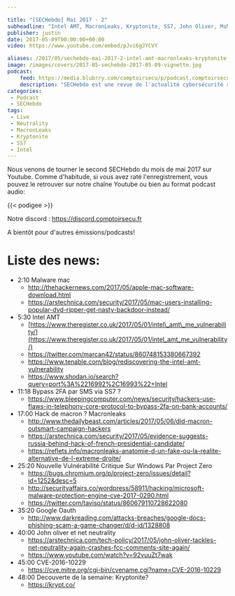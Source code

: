 ```yaml
---

title: "[SECHebdo] Mai 2017 - 2"
subheadline: "Intel AMT, MacronLeaks, Kryptonite, SS7, John Oliver, MsMpEng"
publisher: justin
date: 2017-05-09T00:00:00+00:00
video: https://www.youtube.com/embed/pJvi6gJYCVY

aliases: /2017/05/sechebdo-mai-2017-2-intel-amt-macronleaks-kryptonite-ss7-john-oliver-msmpeng/
image: /images/covers/2017-05-sechebdo-2017-05-09-vignette.jpg
podcast:
    feed: https://media.blubrry.com/comptoirsecu/p/podcast.comptoirsecu.fr/CSEC.SECHebdo.2017-05-09.mp3
    description: "SECHebdo est une revue de l'actualité cybersécurité réalisé en live sur Youtube, généralement le mardi soir."
categories:
 - Podcast
 - SECHebdo
tags:
 - Live
 - Neutrality
 - MacronLeaks
 - Kryptonite
 - SS7
 - Intel
---
```



Nous venons de tourner le second SECHebdo du mois de mai 2017 sur Youtube. Comme d'habitude, si vous avez raté l'enregistrement, vous pouvez le retrouver sur notre chaîne Youtube ou bien au format podcast audio:

{{< podigee >}}

Notre discord : <https://discord.comptoirsecu.fr>

A bientôt pour d'autres émissions/podcasts!

# Liste des news:

  * 2:10 Malware mac
      * <http://thehackernews.com/2017/05/apple-mac-software-download.html>
      * <https://arstechnica.com/security/2017/05/mac-users-installing-popular-dvd-ripper-get-nasty-backdoor-instead/>
  * 5:30 Intel AMT
      * [https://www.theregister.co.uk/2017/05/01/intel\_amt\_me_vulnerability/](https://www.theregister.co.uk/2017/05/01/intel_amt_me_vulnerability/)
      * <https://twitter.com/marcan42/status/860748153380667392>
      * <https://www.tenable.com/blog/rediscovering-the-intel-amt-vulnerability>
      * <https://www.shodan.io/search?query=port%3A%2216992%2C16993%22+Intel>
  * 11:18 Bypass 2FA par SMS via SS7 ?
      * <https://www.bleepingcomputer.com/news/security/hackers-use-flaws-in-telephony-core-protocol-to-bypass-2fa-on-bank-accounts/>
  * 17:00 Hack de macron ? Macronleaks
      * <http://www.thedailybeast.com/articles/2017/05/06/did-macron-outsmart-campaign-hackers>
      * <https://arstechnica.com/security/2017/05/evidence-suggests-russia-behind-hack-of-french-presidential-candidate/>
      * <https://reflets.info/macronleaks-anatomie-d-un-fake-ou-la-realite-alternative-de-l-extreme-droite/>
  * 25:20 Nouvelle Vulnérabilité Critique Sur Windows Par Project Zero
      * <https://bugs.chromium.org/p/project-zero/issues/detail?id=1252&desc=5>
      * <http://securityaffairs.co/wordpress/58911/hacking/microsoft-malware-protection-engine-cve-2017-0290.html>
      * <https://twitter.com/taviso/status/860679110728622080>
  * 35:20 Google Oauth
      * <http://www.darkreading.com/attacks-breaches/google-docs-phishing-scam-a-game-changer/d/d-id/1328808>
  * 40:00 John oliver et net neutrality
      * <https://arstechnica.com/tech-policy/2017/05/john-oliver-tackles-net-neutrality-again-crashes-fcc-comments-site-again/>
      * <https://www.youtube.com/watch?v=92vuuZt7wak>
  * 45:00 CVE-2016-10229
      * <https://cve.mitre.org/cgi-bin/cvename.cgi?name=CVE-2016-10229>
  * 48:00 Decouverte de la semaine: Kryptonite?
      * <https://krypt.co/>
